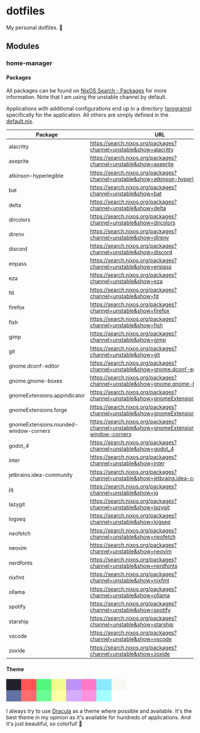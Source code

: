 # dotfiles

My personal dotfiles. 🔧

## Modules

### home-manager

#### Packages

All packages can be found on [NixOS Search - Packages](https://search.nixos.org/packages) for more information.
Note that I am using the unstable channel by default.

Applications with additional configurations end up in a directory ([programs](modules/home-manager/programs/)) specifically for the application. All others are simply defined in the [default.nix](modules/home-manager/default.nix).

| Package                                | URL                                                                                            |
| -------------------------------------- | ---------------------------------------------------------------------------------------------- |
| alacritty                              | https://search.nixos.org/packages?channel=unstable&show=alacritty                              |
| aseprite                               | https://search.nixos.org/packages?channel=unstable&show=aseprite                               |
| atkinson-hyperlegible                  | https://search.nixos.org/packages?channel=unstable&show=atkinson-hyperlegible                  |
| bat                                    | https://search.nixos.org/packages?channel=unstable&show=bat                                    |
| delta                                  | https://search.nixos.org/packages?channel=unstable&show=delta                                  |
| dircolors                              | https://search.nixos.org/packages?channel=unstable&show=dircolors                              |
| direnv                                 | https://search.nixos.org/packages?channel=unstable&show=direnv                                 |
| discord                                | https://search.nixos.org/packages?channel=unstable&show=discord                                |
| enpass                                 | https://search.nixos.org/packages?channel=unstable&show=enpass                                 |
| eza                                    | https://search.nixos.org/packages?channel=unstable&show=eza                                    |
| fd                                     | https://search.nixos.org/packages?channel=unstable&show=fd                                     |
| firefox                                | https://search.nixos.org/packages?channel=unstable&show=firefox                                |
| fish                                   | https://search.nixos.org/packages?channel=unstable&show=fish                                   |
| gimp                                   | https://search.nixos.org/packages?channel=unstable&show=gimp                                   |
| git                                    | https://search.nixos.org/packages?channel=unstable&show=git                                    |
| gnome.dconf-editor                     | https://search.nixos.org/packages?channel=unstable&show=gnome.dconf-editor                     |
| gnome.gnome-boxes                      | https://search.nixos.org/packages?channel=unstable&show=gnome.gnome-boxes                      |
| gnomeExtensions.appindicator           | https://search.nixos.org/packages?channel=unstable&show=gnomeExtensions.appindicator           |
| gnomeExtensions.forge                  | https://search.nixos.org/packages?channel=unstable&show=gnomeExtensions.forge                  |
| gnomeExtensions.rounded-window-corners | https://search.nixos.org/packages?channel=unstable&show=gnomeExtensions.rounded-window-corners |
| godot_4                                | https://search.nixos.org/packages?channel=unstable&show=godot_4                                |
| inter                                  | https://search.nixos.org/packages?channel=unstable&show=inter                                  |
| jetbrains.idea-community               | https://search.nixos.org/packages?channel=unstable&show=jetbrains.idea-community               |
| jq                                     | https://search.nixos.org/packages?channel=unstable&show=jq                                     |
| lazygit                                | https://search.nixos.org/packages?channel=unstable&show=lazygit                                |
| logseq                                 | https://search.nixos.org/packages?channel=unstable&show=logseq                                 |
| neofetch                               | https://search.nixos.org/packages?channel=unstable&show=neofetch                               |
| neovim                                 | https://search.nixos.org/packages?channel=unstable&show=neovim                                 |
| nerdfonts                              | https://search.nixos.org/packages?channel=unstable&show=nerdfonts                              |
| nixfmt                                 | https://search.nixos.org/packages?channel=unstable&show=nixfmt                                 |
| ollama                                 | https://search.nixos.org/packages?channel=unstable&show=ollama                                 |
| spotify                                | https://search.nixos.org/packages?channel=unstable&show=spotify                                |
| starship                               | https://search.nixos.org/packages?channel=unstable&show=starship                               |
| vscode                                 | https://search.nixos.org/packages?channel=unstable&show=vscode                                 |
| zoxide                                 | https://search.nixos.org/packages?channel=unstable&show=zoxide                                 |

#### Theme

![](assets/dracula.png)

I always try to use [Dracula](https://draculatheme.com/) as a theme where possible and available.
It's the best theme in my opinion as it's available for hundreds of applications.
And it's just beautiful, so colorful! 🤩
